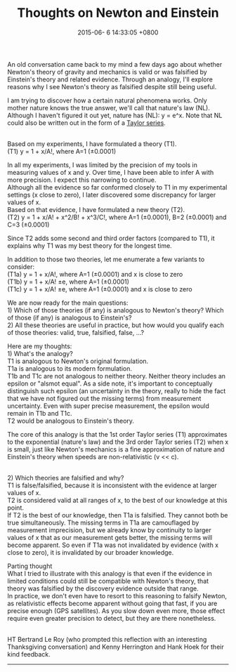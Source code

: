 ﻿---
title: Thoughts on Newton and Einstein
url: /archives/000382.html
permalink: /archives/382.html
date: 2015-06- 6 14:33:05 +0800
disqus_identifier: 382
disqus_url: http://blog.monstuff.com/archives/000382.html
---

<p>An old conversation came back to my mind a few days ago about whether Newton's theory of gravity and mechanics is valid or was falsified by Einstein's theory and related evidence. Through an analogy, I'll explore reasons why I see Newton's theory as falsified despite still being useful.<br />
</p>
<p>I am trying to discover how a certain natural phenomena works. Only mother nature knows the true answer, we'll call that nature's law (NL). Although I haven't figured it out yet, nature has (NL): y = e^x. Note that NL could also be written out in the form of a <a href="http://en.wikipedia.org/wiki/Exponential_function#Formal_definition">Taylor series</a>. </p>

<p><br />
Based on my experiments, I have formulated a theory (T1).<br />
(T1) y = 1 + x/A!, where A=1 (±0.0001)</p>

<p>In all my experiments, I was limited by the precision of my tools in measuring values of x and y. Over time, I have been able to infer A with more precision. I expect this narrowing to continue.<br />
Although all the evidence so far conformed closely to T1 in my experimental settings (x close to zero), I later discovered some discrepancy for larger values of x.<br />
Based on that evidence, I have formulated a new theory (T2). <br />
(T2) y = 1 + x/A! + x^2/B! + x^3/C!, where A=1 (±0.0001), B=2 (±0.0001) and C=3 (±0.0001)</p>

<p>Since T2 adds some second and third order factors (compared to T1), it explains why T1 was my best theory for the longest time.</p>

<p>In addition to those two theories, let me enumerate a few variants to consider:<br />
(T1a) y = 1 + x/A!, where A=1 (±0.0001) and x is close to zero<br />
(T1b) y = 1 + x/A! ±e, where A=1 (±0.0001) <br />
(T1c) y = 1 + x/A! ±e, where A=1 (±0.0001) and x is close to zero</p>

<p>We are now ready for the main questions:<br />
1) Which of those theories (if any) is analogous to Newton's theory? Which of those (if any) is analogous to Einstein's?<br />
2) All these theories are useful in practice, but how would you qualify each of those theories: valid, true, falsified, false, ...? </p>

<p>Here are my thoughts:<br />
1) What's the analogy? <br />
T1 is analogous to Newton's original formulation. <br />
 T1a is analogous to its modern formulation. <br />
 T1b and T1c are not analogous to neither theory. Neither theory includes an epsilon or "alsmot equal". As a side note, it's important to conceptually distinguish such epsilon (an uncertainty in the theory, really to hide the fact that we have not figured out the missing terms) from measurement uncertainty. Even with super precise measurement, the epsilon would remain in T1b and T1c.<br />
 T2 would be analogous to Einstein's theory.</p>

<p>The core of this analogy is that the 1st order Taylor series (T1) approximates to the exponential (nature's law) and the 3rd order Taylor series (T2) when x is small, just like Newton's mechanics is a fine approximation of nature and Einstein's theory when speeds are non-relativistic (v << c). </p>

<p><br />
2) Which theories are falsified and why?<br />
T1 is false/falsified, because it is inconsistent with the evidence at larger values of x.<br />
T2 is considered valid at all ranges of x, to the best of our knowledge at this point.<br />
If T2 is the best of our knowledge, then T1a is falsified. They cannot both be true simultaneously. The missing terms in T1a are camouflaged by measurement imprecision, but we already know by continuity to larger values of x that as our measurement gets better, the missing terms will become apparent. So even if T1a was not invalidated by evidence (with x close to zero), it is invalidated by our broader knowledge.</p>

<p>Parting thought<br />
What I tried to illustrate with this analogy is that even if the evidence in limited conditions could still be compatible with Newton's theory, that theory was falsified by the discovery evidence outside that range. <br />
In practice, we don't even have to resort to this reasoning to falsify Newton, as relativistic effects become apparent without going that fast, if you are precise enough (GPS satellites). As you slow down even more, those effect require even greater precision to detect, but they are there nonetheless.</p>

<p><br />
HT Bertrand Le Roy (who prompted this reflection with an interesting Thanksgiving conversation) and Kenny Herrington and Hank Hoek for their kind feedback.</p>

______________________________________




